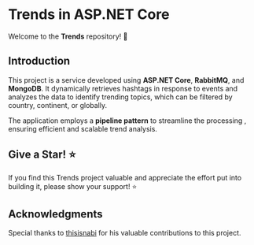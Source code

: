 # Trends in ASP.NET Core
Welcome to the **Trends** repository! 👋

## Introduction

This project is a service developed using **ASP.NET Core**, **RabbitMQ**, and **MongoDB**. It dynamically retrieves hashtags in response to events and analyzes the data to identify trending topics, which can be filtered by country, continent, or globally. 

The application employs a **pipeline pattern** to streamline the processing , ensuring efficient and scalable trend analysis.

## Give a Star! ⭐
If you find this Trends project valuable and appreciate the effort put into building it, please show your support! ⭐️


## Acknowledgments

Special thanks to [thisisnabi](https://github.com/thisisnab) for his valuable contributions to this project.

